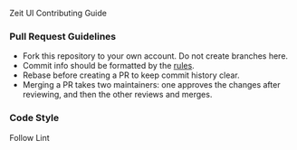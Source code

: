 Zeit UI Contributing Guide

### Pull Request Guidelines   
- Fork this repository to your own account. Do not create branches here.
- Commit info should be formatted by the [rules](https://github.com/conventional-changelog/commitlint/blob/master/%40commitlint/config-conventional/README.md).
- Rebase before creating a PR to keep commit history clear.
- Merging a PR takes two maintainers: one approves the changes after reviewing, and then the other reviews and merges.

### Code Style
Follow Lint

